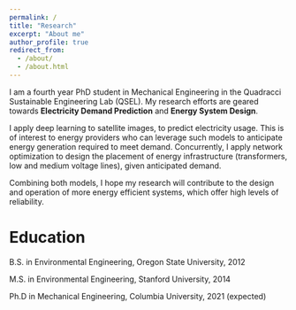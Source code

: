 ```yaml
---
permalink: /
title: "Research"
excerpt: "About me"
author_profile: true
redirect_from: 
  - /about/
  - /about.html
---
```



I am a fourth year PhD student in Mechanical Engineering in the Quadracci Sustainable Engineering Lab (QSEL). My research efforts are geared towards **Electricity Demand Prediction** and **Energy System Design**. 

I apply deep learning to satellite images, to predict electricity usage. This is of interest to energy providers who can leverage such models to anticipate energy generation required to meet demand. Concurrently, I apply network optimization to design the placement of energy infrastructure (transformers, low and medium voltage lines), given anticipated demand. 

Combining both models, I hope my research will contribute to the design and operation of more energy efficient systems, which offer high levels of reliability. 



Education
======
<i class="fas fa-graduation-cap"></i> B.S. in Environmental Engineering, Oregon State University, 2012    

<i class="fas fa-graduation-cap"></i> M.S. in Environmental Engineering, Stanford University, 2014  

<i class="fas fa-graduation-cap"></i> Ph.D in Mechanical Engineering, Columbia University, 2021 (expected)  
